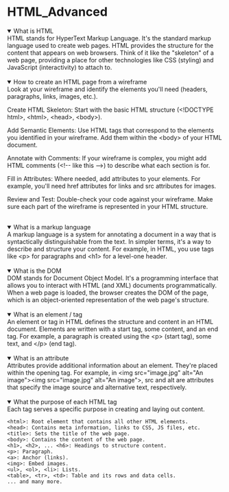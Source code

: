 # HTML_Advanced

<details open><summary>What is HTML</summary>
HTML stands for HyperText Markup Language. It's the standard markup language used to create web pages. HTML provides the structure for the content that appears on web browsers. Think of it like the "skeleton" of a web page, providing a place for other technologies like CSS (styling) and JavaScript (interactivity) to attach to.
</details>
<br>
<details open><summary>How to create an HTML page from a wireframe</summary>
 Look at your wireframe and identify the elements you'll need (headers, paragraphs, links, images, etc.).
 <br>
 
Create HTML Skeleton:
 Start with the basic HTML structure
  (\<!DOCTYPE html>, \<html>, \<head>, \<body>).

Add Semantic Elements:
 Use HTML tags that correspond to the elements you identified in your wireframe. Add them within the \<body> of your HTML document.

Annotate with Comments:
 If your wireframe is complex, you might add HTML comments (\<!-- like this -->) to describe what each section is for.

Fill in Attributes:
 Where needed, add attributes to your elements. For example, you'll need href attributes for links and src attributes for images.

Review and Test:
 Double-check your code against your wireframe. Make sure each part of the wireframe is represented in your HTML structure.
</details>
<br>
<details open ><summary>What is a markup language</summary>
A markup language is a system for annotating a document in a way that is syntactically distinguishable from the text. In simpler terms, it's a way to describe and structure your content. For example, in HTML, you use tags like &ltp&gt for paragraphs and &lth1&gt for a level-one header.
</details>
<br>
<details open><summary>What is the DOM</summary>
DOM stands for Document Object Model. It's a programming interface that allows you to interact with HTML (and XML) documents programmatically. When a web page is loaded, the browser creates the DOM of the page, which is an object-oriented representation of the web page's structure.
</details>
<br>
<details open><summary>What is an element / tag</summary>
An element or tag in HTML defines the structure and content in an HTML document. Elements are written with a start tag, some content, and an end tag. For example, a paragraph is created using the &ltp&gt (start tag), some text, and &lt/p&gt (end tag).
</details>
<br>
<details open><summary>What is an attribute</summary>
Attributes provide additional information about an element. They're placed within the opening tag. For example, in &ltimg src="image.jpg" alt="An image"&gt&ltimg src="image.jpg" alt="An image"&gt, src and alt are attributes that specify the image source and alternative text, respectively.
</details>
<br>
<details open><summary>What the purpose of each HTML tag</summary>
Each tag serves a specific purpose in creating and laying out content.

```
<html>: Root element that contains all other HTML elements.
<head>: Contains meta information, links to CSS, JS files, etc.
<title>: Sets the title of the web page.
<body>: Contains the content of the web page.
<h1>, <h2>, ... <h6>: Headings to structure content.
<p>: Paragraph.
<a>: Anchor (links).
<img>: Embed images.
<ul>, <ol>, <li>: Lists.
<table>, <tr>, <td>: Table and its rows and data cells.
... and many more.
```
</details>
